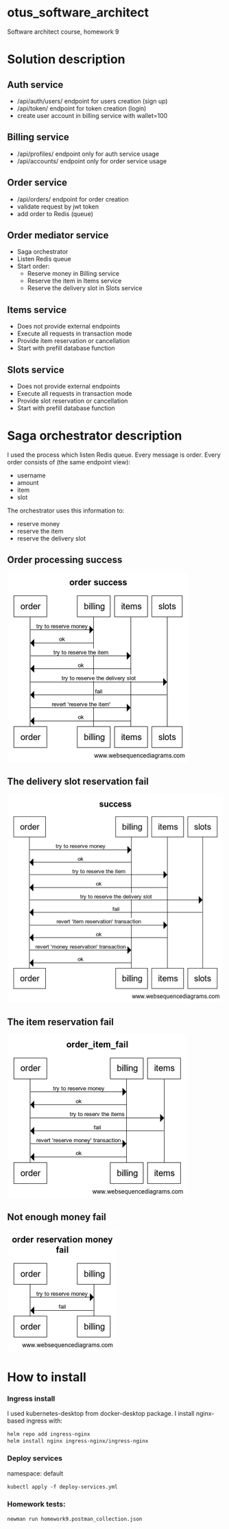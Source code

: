 # otus_software_architect
Software architect course, homework 9

# Solution description

## Auth service
- /api/auth/users/ endpoint for users creation (sign up)
- /api/token/ endpoint for token creation (login)
- create user account in billing service with wallet=100

## Billing service
- /api/profiles/ endpoint only for auth service usage
- /api/accounts/<username> endpoint only for order service usage

## Order service
- /api/orders/ endpoint for order creation
- validate request by jwt token
- add order to Redis (queue)

## Order mediator service
- Saga orchestrator
- Listen Redis queue
- Start order:
    - Reserve money in Billing service
    - Reserve the item in Items service
    - Reserve the delivery slot in Slots service

## Items service
- Does not provide external endpoints
- Execute all requests in transaction mode
- Provide item reservation or cancellation
- Start with prefill database function

## Slots service
- Does not provide external endpoints
- Execute all requests in transaction mode
- Provide slot reservation or cancellation
- Start with prefill database function

# Saga orchestrator description

I used the process which listen Redis queue. Every message is order. 
Every order consists of (the same endpoint view):
- username
- amount
- item
- slot

The orchestrator uses this information to:
- reserve money
- reserve the item
- reserve the delivery slot

## Order processing success

![Order processing success](pics/order_success.png)

## The delivery slot reservation fail

![The delivery slot reservation fail](pics/order_slot_fail.png)

## The item reservation fail

![The item reservation fail](pics/order_item_fail.png)

## Not enough money fail

![Not enough money fail](pics/order_money_fail.png)

# How to install

### Ingress install
I used kubernetes-desktop from docker-desktop package. I install nginx-based ingress with:
```shell
helm repo add ingress-nginx 
helm install nginx ingress-nginx/ingress-nginx
```

### Deploy services

namespace: default
```shell
kubectl apply -f deploy-services.yml
```

### Homework tests:

```shell
newman run homework9.postman_collection.json
```